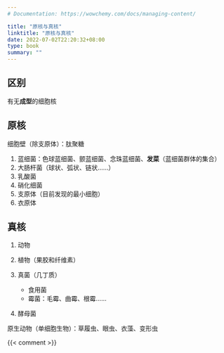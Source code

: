 ```yaml
---
# Documentation: https://wowchemy.com/docs/managing-content/

title: "原核与真核"
linktitle: "原核与真核"
date: 2022-07-02T22:20:32+08:00
type: book
summary: ""
---
```


## 区别

有无**成型**的细胞核

## 原核

细胞壁（除支原体）：肽聚糖

1. 蓝细菌：色球蓝细菌、颤蓝细菌、念珠蓝细菌、**发菜**（蓝细菌群体的集合）
2. 大肠杆菌（球状、弧状、链状……）
3. 乳酸菌
4. 硝化细菌
5. 支原体（目前发现的最小细胞）
6. 衣原体

## 真核

1. 动物
2. 植物（果胶和纤维素）
3. 真菌（几丁质）
	- 食用菌
	- 霉菌：毛霉、曲霉、根霉……

4. 酵母菌

原生动物（单细胞生物）：草履虫、眼虫、衣藻、变形虫


{{< comment >}}
